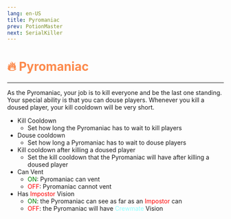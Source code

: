 ```yaml
---
lang: en-US
title: Pyromaniac
prev: PotionMaster
next: SerialKiller
---
```


# <font color="#fc8a4c">🔥 <b>Pyromaniac</b></font> <Badge text="Killing" type="tip" vertical="middle"/>
---

As the Pyromaniac, your job is to kill everyone and be the last one standing. Your special ability is that you can douse players. Whenever you kill a doused player, your kill cooldown will be very short.
* Kill Cooldown
  * Set how long the Pyromaniac has to wait to kill players
* Douse cooldown
  * Set how long a Pyromaniac has to wait to douse players
* Kill cooldown after killing a doused player
  * Set the kill cooldown that the Pyromaniac will have after killing a doused player
* Can Vent
  * <font color=green>ON</font>: Pyromaniac can vent
  * <font color=red>OFF</font>: Pyromaniac cannot vent
* Has <font color=red>Impostor</font> Vision
  * <font color=green>ON</font>: the Pyromaniac can see as far as an <font color=red>Impostor</font> can
  * <font color=red>OFF</font>: the Pyromaniac will have <font color=#8cffff>Crewmate</font> Vision